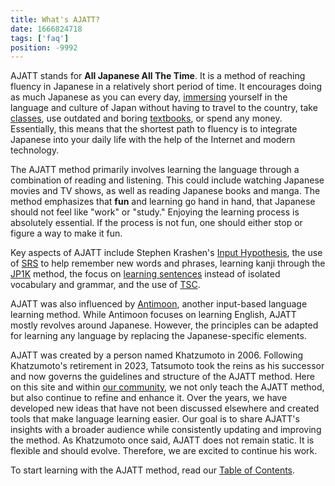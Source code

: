 ```yaml
---
title: What's AJATT?
date: 1666824718
tags: ['faq']
position: -9992
---
```


AJATT stands for **All Japanese All The Time**.
It is a method of reaching fluency in Japanese in a relatively short period of time.
It encourages doing as much Japanese as you can every day,
[immersing](whats-immersion.html) yourself in the language and culture of Japan
without having to travel to the country,
take [classes](classes.html),
use outdated and boring [textbooks](are-textbooks-bad.html),
or spend any money.
Essentially,
this means that the shortest path to fluency
is to integrate Japanese into your daily life
with the help of the Internet and modern technology.

The AJATT method primarily involves learning the language
through a combination of reading and listening.
This could include watching Japanese movies and TV shows,
as well as reading Japanese books and manga.
The method emphasizes that **fun** and learning go hand in hand,
that Japanese should not feel like "work" or "study."
Enjoying the learning process is absolutely essential.
If the process is not fun,
one should either stop or figure a way to make it fun.

Key aspects of AJATT include
Stephen Krashen's [Input Hypothesis](what-is-comprehensible-input.html),
the use of [SRS](spaced-repetition.html) to help remember new words and phrases,
learning kanji through the [JP1K](learning-kanji.html#jp1k-method) method,
the focus on [learning sentences](sentence-mining.html) instead of isolated vocabulary and grammar,
and the use of [TSC](discussing-various-card-templates.html#targeted-sentence-cards).

AJATT was also influenced by [Antimoon](https://www.antimoon.com/),
another input-based language learning method.
While Antimoon focuses on learning English,
AJATT mostly revolves around Japanese.
However, the principles can be adapted for learning any language
by replacing the Japanese-specific elements.

AJATT was created by a person named Khatzumoto in 2006.
Following Khatzumoto's retirement in 2023,
Tatsumoto took the reins as his successor
and now governs the guidelines and structure of the AJATT method.
Here on this site
and within [our community](join-our-community.html),
we not only teach the AJATT method,
but also continue to refine and enhance it.
Over the years,
we have developed new ideas that have not been discussed elsewhere
and created tools that make language learning easier.
Our goal is to share AJATT's insights with a broader audience
while consistently updating and improving the method.
As Khatzumoto once said,
AJATT does not remain static.
It is flexible and should evolve.
Therefore,
we are excited to continue his work.

To start learning with the AJATT method,
read our [Table of Contents](table-of-contents.html).
